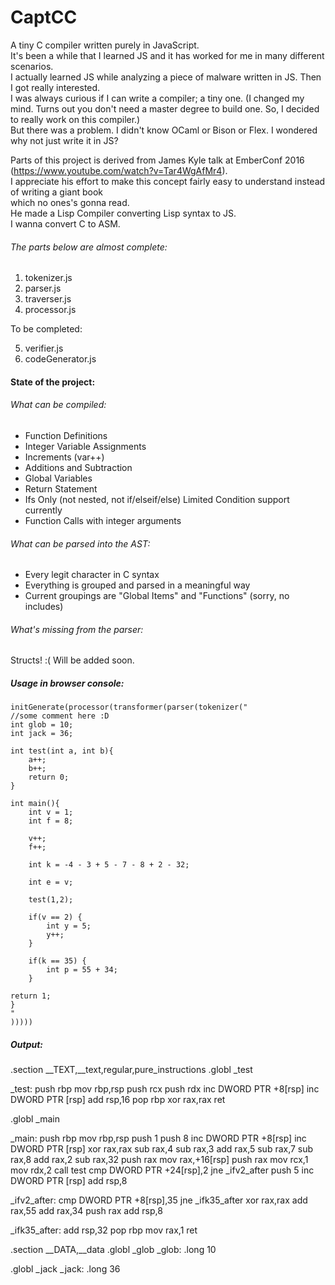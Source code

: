 # CaptCC
A tiny C compiler written purely in JavaScript.   
It's been a while that I learned JS and it has worked for me in many different scenarios.      
I actually learned JS while analyzing a piece of malware written in JS. Then I got really interested.      
I was always curious if I can write a compiler; a tiny one. (I changed my mind. Turns out you don't need a master degree to   build one. So, I decided to really work on this compiler.)  
But there was a problem. I didn't know OCaml or Bison or Flex. I wondered why not just write it in JS?   


Parts of this project is derived from James Kyle talk at EmberConf 2016 (https://www.youtube.com/watch?v=Tar4WgAfMr4).  
I appreciate his effort to make this concept fairly easy to understand instead of writing a giant book   
which no ones's gonna read.    
He made a Lisp Compiler converting Lisp syntax to JS.   
I wanna convert C to ASM.   

###### The parts below are almost complete:

1. tokenizer.js   
2. parser.js   
3. traverser.js   
4. processor.js   

To be completed:   

5. verifier.js   
6. codeGenerator.js     


#### State of the project:

###### What can be compiled:

* Function Definitions
* Integer Variable Assignments
* Increments (var++)
* Additions and Subtraction
* Global Variables
* Return Statement
* Ifs Only (not nested, not if/elseif/else) Limited Condition support currently
* Function Calls with integer arguments

###### What can be parsed into the AST:

* Every legit character in C syntax
* Everything is grouped and parsed in a meaningful way
* Current groupings are "Global Items" and "Functions" (sorry, no includes)

###### What's missing from the parser:

Structs! :( Will be added soon.

##### Usage in browser console:

    initGenerate(processor(transformer(parser(tokenizer("
    //some comment here :D
    int glob = 10;
    int jack = 36;

    int test(int a, int b){
        a++;
        b++;
        return 0;
    }

    int main(){
        int v = 1;
        int f = 8;

        v++;
        f++;

        int k = -4 - 3 + 5 - 7 - 8 + 2 - 32;

        int e = v;

        test(1,2);

        if(v == 2) {
            int y = 5;
            y++;
        }

        if(k == 35) {
            int p = 55 + 34;
        }

	return 1;
    }
    "
    )))))                   

##### Output:   
.section	__TEXT,__text,regular,pure_instructions
.globl	_test

_test:
push rbp
mov rbp,rsp
push rcx
push rdx
inc DWORD PTR +8[rsp]
inc DWORD PTR [rsp]
add rsp,16
pop rbp
xor rax,rax
ret

.globl	_main

_main:
push rbp
mov rbp,rsp
push 1
push 8
inc DWORD PTR +8[rsp]
inc DWORD PTR [rsp]
xor rax,rax
sub rax,4
sub rax,3
add rax,5
sub rax,7
sub rax,8
add rax,2
sub rax,32
push rax
mov rax,+16[rsp]
push rax
mov rcx,1
mov rdx,2
call test
cmp DWORD PTR +24[rsp],2
jne _ifv2_after
push 5
inc DWORD PTR [rsp]
add rsp,8

_ifv2_after:
cmp DWORD PTR +8[rsp],35
jne _ifk35_after
xor rax,rax
add rax,55
add rax,34
push rax
add rsp,8

_ifk35_after:
add rsp,32
pop rbp
mov rax,1
ret

.section	__DATA,__data
.globl	_glob
_glob:
.long	10

.globl	_jack
_jack:
.long	36
